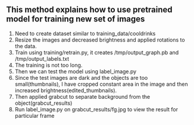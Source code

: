 ## This method explains how to use pretrained model for training new set of images
1. Need to create dataset similar to training_data/cooldrinks
2. Resize the images and decreased brightness and applied rotations to the data.
3. Train using training/retrain.py, it creates /tmp/output_graph.pb and /tmp/output_labels.txt
4. The training is not too long.
5. Then we can test the model using label_image.py
6. Since the test images are dark and the objects are too small(thumbnails), I have cropped constant area in the image and then increased brightness(edited_thumbnails).
7. Then applied grabcut to separate background from the object(grabcut_results)
8. Run label_image.py on grabcut_results/fg.jpg to view the result for particular frame
